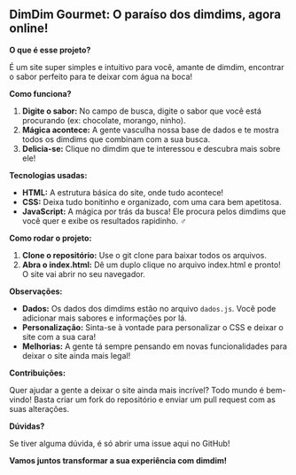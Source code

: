 ## DimDim Gourmet: O paraíso dos dimdims, agora online!

**O que é esse projeto?**

É um site super simples e intuitivo para você, amante de dimdim, encontrar o sabor perfeito para te deixar com água na boca! 

**Como funciona?**

1. **Digite o sabor:** No campo de busca, digite o sabor que você está procurando (ex: chocolate, morango, ninho).
2. **Mágica acontece:** A gente vasculha nossa base de dados e te mostra todos os dimdims que combinam com a sua busca.
3. **Delicia-se:** Clique no dimdim que te interessou e descubra mais sobre ele!

**Tecnologias usadas:**

* **HTML:** A estrutura básica do site, onde tudo acontece! ️
* **CSS:** Deixa tudo bonitinho e organizado, com uma cara bem apetitosa. 
* **JavaScript:** A mágica por trás da busca! Ele procura pelos dimdims que você quer e exibe os resultados rapidinho. ‍♂️

**Como rodar o projeto:**

1. **Clone o repositório:** Use o git clone para baixar todos os arquivos.
2. **Abra o index.html:** Dê um duplo clique no arquivo index.html e pronto! O site vai abrir no seu navegador.

**Observações:**

* **Dados:** Os dados dos dimdims estão no arquivo `dados.js`. Você pode adicionar mais sabores e informações por lá.
* **Personalização:** Sinta-se à vontade para personalizar o CSS e deixar o site com a sua cara!
* **Melhorias:** A gente tá sempre pensando em novas funcionalidades para deixar o site ainda mais legal!

**Contribuições:**

Quer ajudar a gente a deixar o site ainda mais incrível? Todo mundo é bem-vindo! Basta criar um fork do repositório e enviar um pull request com as suas alterações.

**Dúvidas?**

Se tiver alguma dúvida, é só abrir uma issue aqui no GitHub!

**Vamos juntos transformar a sua experiência com dimdim!**
